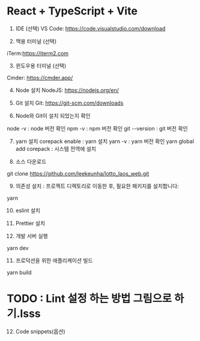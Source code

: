 # React + TypeScript + Vite

1. IDE (선택)
   VS Code: https://code.visualstudio.com/download

2. 맥용 터미널 (선택)

iTerm:https://iterm2.com

3. 윈도우용 터미널 (선택)

Cmder: https://cmder.app/

4. Node 설치
   NodeJS: https://nodejs.org/en/

5. Git 설치
   Git: https://git-scm.com/downloads

6. Node와 Git이 설치 되었는지 확인

node -v : node 버전 확인
npm -v : npm 버전 확인
git --version : git 버전 확인

7. yarn 설치
   corepack enable : yarn 설치
   yarn -v : yarn 버전 확인
   yarn global add corepack : 시스템 전역에 설치

8. 소스 다운로드

git clone https://github.com/leekeunha/lotto_laos_web.git

9. 의존성 설치 : 프로젝트 디렉토리로 이동한 후, 필요한 패키지를 설치합니다:

yarn

10. eslint 설치

11. Prettier 설치

12. 개발 서버 실행

yarn dev

11. 프로덕션을 위한 애플리케이션 빌드

yarn build

# TODO : Lint 설정 하는 방법 그림으로 하기.lsss

12. Code snippets(옵션)
<!-- {
  "reactFunction": {
    "prefix": "rfc",
    "body": "import React from 'react';\n\nexport default function ${1:${TM_FILENAME_BASE}}() {\n\treturn (\n\t\t<div>\n\t\t\t\n\t\t</div>\n\t);\n}\n\n",
    "description": "Creates a React Function component"
  },
  "reactStatelessImplicitReturn": {
    "prefix": "rsi",
    "body": "import React from 'react';\n\nexport const ${1:${TM_FILENAME_BASE}} = (props) => (\n\t\t\t$0\n\t);",
    "description": "Creates a React Function component"
  },
  "ClassName": {
    "prefix": "cn",
    "body": ["className={styles.$1}"],
    "description": "Adding className"
  },
  "Print to console": {
    "prefix": "cl",
    "scope": "javascript,typescript,javascriptreact",
    "body": ["console.log($1)"],
    "description": "console.log"
  },
} -->
